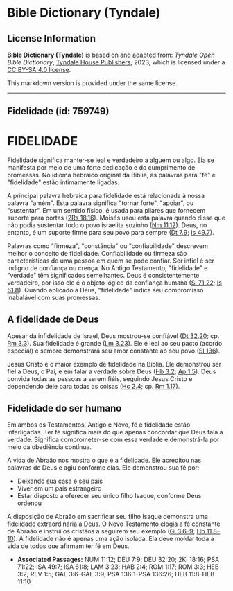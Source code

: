 # Bible Dictionary (Tyndale)

## License Information

**Bible Dictionary (Tyndale)** is based on and adapted from: _Tyndale Open Bible Dictionary_, [Tyndale House Publishers](https://tyndaleopenresources.com/), 2023, which is licensed under a [CC BY-SA 4.0 license](https://creativecommons.org/licenses/by-sa/4.0/legalcode.en).

This markdown version is provided under the same license.



--------------------------------

## Fidelidade (id: 759749)

FIDELIDADE
==========

Fidelidade significa manter\-se leal e verdadeiro a alguém ou algo. Ela se manifesta por meio de uma forte dedicação e do cumprimento de promessas. No idioma hebraico original da Bíblia, as palavras para "fé" e "fidelidade" estão intimamente ligadas.

A principal palavra hebraica para fidelidade está relacionada à nossa palavra "amém". Esta palavra significa "tornar forte", "apoiar", ou "sustentar". Em um sentido físico, é usada para pilares que fornecem suporte para portas ([2Rs 18\.16](https://ref.ly/2Kgs18:16)). Moisés usou esta palavra quando disse que não podia sustentar todo o povo israelita sozinho ([Nm 11\.12](https://ref.ly/Num11:12)). Deus, no entanto, é um suporte firme para seu povo para sempre ([Dt 7\.9](https://ref.ly/Deut7:9); [Is 49\.7](https://ref.ly/Isa49:7)).

Palavras como "firmeza", "constância" ou "confiabilidade" descrevem melhor o conceito de fidelidade. Confiabilidade ou firmeza são características de uma pessoa em quem se pode confiar. Ser infiel é ser indigno de confiança ou crença. No Antigo Testamento, "fidelidade" e "verdade" têm significados semelhantes. Deus é consistentemente verdadeiro, por isso ele é o objeto lógico da confiança humana ([Sl 71\.22](https://ref.ly/Ps71:22); [Is 61\.8](https://ref.ly/Isa61:8)). Quando aplicado a Deus, "fidelidade" indica seu compromisso inabalável com suas promessas.

A fidelidade de Deus
--------------------

Apesar da infidelidade de Israel, Deus mostrou\-se confiável ([Dt 32\.20](https://ref.ly/Deut32:20); cp. [Rm 3\.3](https://ref.ly/Rom3:3)). Sua fidelidade é grande ([Lm 3\.23](https://ref.ly/Lam3:23)). Ele é leal ao seu pacto (acordo especial) e sempre demonstrará seu amor constante ao seu povo ([Sl 136](https://ref.ly/Ps136:1-Ps136:26)).

Jesus Cristo é o maior exemplo de fidelidade na Bíblia. Ele demonstrou ser fiel a Deus, o Pai, e em falar a verdade sobre Deus ([Hb 3\.2](https://ref.ly/Heb3:2); [Ap 1\.5](https://ref.ly/Rev1:5)). Deus convida todas as pessoas a serem fiéis, seguindo Jesus Cristo e dependendo dele para todas as coisas ([Hc 2\.4](https://ref.ly/Hab2:4); cp. [Rm 1\.17](https://ref.ly/Rom1:17)).

Fidelidade do ser humano
------------------------

Em ambos os Testamentos, Antigo e Novo, fé e fidelidade estão interligadas. Ter fé significa mais do que apenas concordar que Deus fala a verdade. Significa comprometer\-se com essa verdade e demonstrá\-la por meio da obediência contínua.

A vida de Abraão nos mostra o que é a fidelidade. Ele acreditou nas palavras de Deus e agiu conforme elas. Ele demonstrou sua fé por:

* Deixando sua casa e seu país
* Viver em um país estrangeiro
* Estar disposto a oferecer seu único filho Isaque, conforme Deus ordenou

A disposição de Abraão em sacrificar seu filho Isaque demonstra uma fidelidade extraordinária a Deus. O Novo Testamento elogia a fé constante de Abraão e instrui os cristãos a seguirem seu exemplo ([Gl 3\.6–9](https://ref.ly/Gal3:6-Gal3:9); [Hb 11\.8–10](https://ref.ly/Heb11:8-Heb11:10)). A fidelidade não é apenas uma ação isolada. Ela deve moldar toda a vida de todos que afirmam ter fé em Deus.

* **Associated Passages:** NUM 11:12; DEU 7:9; DEU 32:20; 2KI 18:16; PSA 71:22; ISA 49:7; ISA 61:8; LAM 3:23; HAB 2:4; ROM 1:17; ROM 3:3; HEB 3:2; REV 1:5; GAL 3:6–GAL 3:9; PSA 136:1–PSA 136:26; HEB 11:8–HEB 11:10

